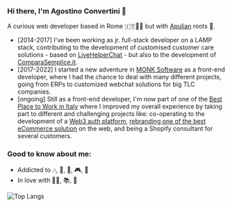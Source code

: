 ### Hi there, I'm Agostino Convertini 👋

A curious web developer based in Rome :it:🤌🏻 but with [Apulian](https://www.google.com/search?sca_esv=563029658&sxsrf=AB5stBghkD8bUnjK3kxxu3HJWCU2__00ug:1693993205722&q=apulia&tbm=isch&source=lnms&sa=X&sqi=2&ved=2ahUKEwiRmJ262JWBAxUEhv0HHXkcDBwQ0pQJegQICxAB&biw=1728&bih=832&dpr=2) roots 🌴.

- [2014-2017] I've been working as jr. full-stack developer on a LAMP stack, contributing to the development of customised customer care solutions - based on [LiveHelperChat](https://livehelperchat.com/) - but also to the development of [ComparaSemplice.it](https://www.comparasemplice.it/).
- [2017-2022] I started a new adventure in [MONK Software](https://www.monksoftware.it/it/about-monk) as a front-end developer, where I had the chance to deal with many different projects, going from ERPs to customized webchat solutions for big TLC companies.
- [ongoing] Still as a front-end developer, I'm now part of one of the [Best Place to Work in Italy](https://www.bestworkplaces.it/aziende/nebulab/) where I improved my overall experience by taking part to different and challenging projects like: co-operating to the development of a [Web3 auth platform](https://www.dynamic.xyz/), [rebranding one of the best eCommerce solution](https://solidus.io) on the web, and being a Shopify consultant for several customers.


### Good to know about me:

- Addicted to 🎶, 🏃, 🏐, 🎮, 🧱
- In love with 👨‍🍳, 📚, 🍺

![Top Langs](https://github-readme-stats.vercel.app/api/top-langs/?username=Agostin&layout=compact)
